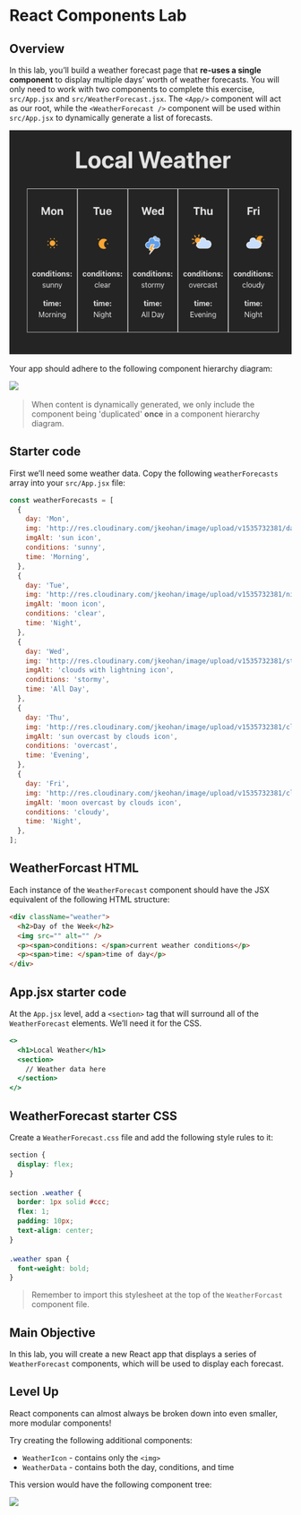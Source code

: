 # React Components Lab

## Overview
In this lab, you’ll build a weather forecast page that **re-uses a single component** to display multiple days’ worth of weather forecasts. You will only need to work with two components to complete this exercise, `src/App.jsx` and `src/WeatherForecast.jsx`. The `<App/>` component will act as our root, while the `<WeatherForecast />` component will be used within `src/App.jsx` to dynamically generate a list of forecasts.

![](src/assets/image.png)

Your app should adhere to the following component hierarchy diagram:

![](https://pages.git.generalassemb.ly/modular-curriculum-all-courses/react-components-lab/exercise/assets/chd-core.png)

> When content is dynamically generated, we only include the component being 'duplicated' **once** in a component hierarchy diagram.

## Starter code

First we’ll need some weather data. Copy the following `weatherForecasts` array into your `src/App.jsx` file:

```jsx
const weatherForecasts = [
  {
    day: 'Mon',
    img: 'http://res.cloudinary.com/jkeohan/image/upload/v1535732381/day.svg',
    imgAlt: 'sun icon',
    conditions: 'sunny',
    time: 'Morning',
  },
  {
    day: 'Tue',
    img: 'http://res.cloudinary.com/jkeohan/image/upload/v1535732381/night.svg',
    imgAlt: 'moon icon',
    conditions: 'clear',
    time: 'Night',
  },
  {
    day: 'Wed',
    img: 'http://res.cloudinary.com/jkeohan/image/upload/v1535732381/stormy.svg',
    imgAlt: 'clouds with lightning icon',
    conditions: 'stormy',
    time: 'All Day',
  },
  {
    day: 'Thu',
    img: 'http://res.cloudinary.com/jkeohan/image/upload/v1535732381/cloudy-day_t7ckxp.svg',
    imgAlt: 'sun overcast by clouds icon',
    conditions: 'overcast',
    time: 'Evening',
  },
  {
    day: 'Fri',
    img: 'http://res.cloudinary.com/jkeohan/image/upload/v1535732381/cloudy-night.svg',
    imgAlt: 'moon overcast by clouds icon',
    conditions: 'cloudy',
    time: 'Night',
  },
];
```

## WeatherForcast HTML
Each instance of the `WeatherForecast` component should have the JSX equivalent of the following HTML structure:

```html
<div className="weather">
  <h2>Day of the Week</h2>
  <img src="" alt="" />
  <p><span>conditions: </span>current weather conditions</p>
  <p><span>time: </span>time of day</p>
</div>
```

## App.jsx starter code
At the `App.jsx` level, add a `<section>` tag that will surround all of the `WeatherForecast` elements. We’ll need it for the CSS.

```jsx
<>
  <h1>Local Weather</h1>
  <section>
    // Weather data here
  </section>
</>
```

## WeatherForecast starter CSS
Create a `WeatherForecast.css` file and add the following style rules to it:

```css
section {
  display: flex;
}

section .weather {
  border: 1px solid #ccc;
  flex: 1;
  padding: 10px;
  text-align: center;
}

.weather span {
  font-weight: bold;
}
```
> Remember to import this stylesheet at the top of the `WeatherForcast` component file.

## Main Objective
In this lab, you will create a new React app that displays a series of `WeatherForecast` components, which will be used to display each forecast.

## Level Up
React components can almost always be broken down into even smaller, more modular components!

Try creating the following additional components:

* `WeatherIcon` - contains only the `<img>`
* `WeatherData` - contains both the day, conditions, and time

This version would have the following component tree:

![](https://pages.git.generalassemb.ly/modular-curriculum-all-courses/react-components-lab/exercise/assets/chd-level-up.png)